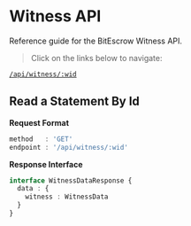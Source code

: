 # Witness API

Reference guide for the BitEscrow Witness API.

> Click on the links below to navigate:

[`/api/witness/:wid`](#read-a-statement-by-id)  

## Read a Statement By Id

**Request Format**

```ts
method   : 'GET'
endpoint : '/api/witness/:wid'
```

**Response Interface**

```ts
interface WitnessDataResponse {
  data : {
    witness : WitnessData
  }
}
```
